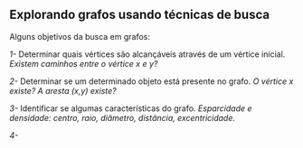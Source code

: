 ## Explorando grafos usando técnicas de busca

Alguns objetivos da busca em grafos:

*1-* Determinar quais vértices são alcançáveis através de um vértice inicial.
	*Existem caminhos entre o vértice x e y?* 

*2-* Determinar se um determinado objeto está presente no grafo.
	*O vértice x existe? A aresta (x,y) existe?*

*3-* Identificar se algumas características do grafo.
	*Esparcidade e densidade: centro, raio, diâmetro, distância, excentricidade.*

*4-* 